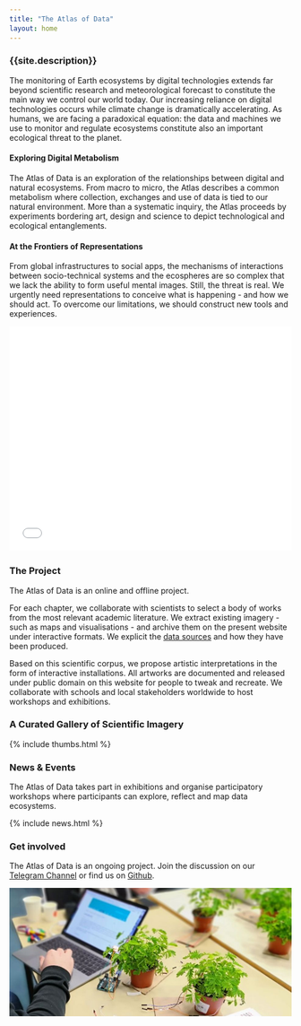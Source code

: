 ```yaml
---
title: "The Atlas of Data"
layout: home
---
```


### {{site.description}}

The monitoring of Earth ecosystems by digital technologies extends far beyond scientific research and meteorological forecast to constitute the main way we control our world today. Our increasing reliance on digital technologies occurs while climate change is dramatically accelerating. As humans, we are facing a paradoxical equation: the data and machines we use to monitor and regulate ecosystems constitute also an important ecological threat to the planet.

#### Exploring Digital Metabolism

The Atlas of Data is an exploration of the relationships between digital and natural ecosystems. From macro to micro, the Atlas describes a common metabolism where collection, exchanges and use of data is tied to our natural environment. More than a systematic inquiry, the Atlas proceeds by experiments bordering art, design and science to depict technological and ecological entanglements.

#### At the Frontiers of Representations

From global infrastructures to social apps, the mechanisms of interactions between socio-technical systems and the ecospheres are so complex that we lack the ability to form useful mental images. Still, the threat is real. We urgently need representations to conceive what is happening - and how we should act. To overcome our limitations, we should construct new tools and experiences.

<iframe src="/viz/weather-stations" width="100%" height="400px" frameBorder='0'></iframe>

### The Project

The Atlas of Data is an online and offline project.

For each chapter, we collaborate with scientists to select a body of works from the most relevant academic literature. We extract existing imagery - such as maps and visualisations - and archive them on the present website under interactive formats. We explicit the [data sources](/datasets) and how they have been produced.

Based on this scientific corpus, we propose artistic interpretations in the form of interactive installations. All artworks are documented and released under public domain on this website for people to tweak and recreate. We collaborate with schools and local stakeholders worldwide to host workshops and exhibitions.

### A Curated Gallery of Scientific Imagery

{% include thumbs.html %}

### News & Events

The Atlas of Data takes part in exhibitions and organise participatory workshops where participants can explore, reflect and map data ecosystems.

{% include news.html %}


### Get involved

The Atlas of Data is an ongoing project. Join the discussion on our [Telegram Channel](https://t.me/atlasofdata) or find us on [Github](https://github.com/theatlasofdata/community).

![](/img/plants-arduino.jpg)
